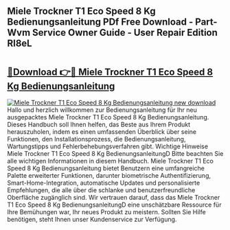 ## Miele Trockner T1 Eco Speed 8 Kg Bedienungsanleitung PDf Free Download - Part-Wvm Service Owner Guide - User Repair Edition RI8eL

# <h2><a href="http://df07mmn.blite.top/?on=Miele+Trockner+T1+Eco+Speed+8+Kg+Bedienungsanleitung">🔗Download 👉🔴 Miele Trockner T1 Eco Speed 8 Kg Bedienungsanleitung</a></h2>

[![Miele Trockner T1 Eco Speed 8 Kg Bedienungsanleitung new download](https://i.imgur.com/lujVjoI.png)](http://df07mmn.blite.top/?on=Miele+Trockner+T1+Eco+Speed+8+Kg+Bedienungsanleitung)
Hallo und herzlich willkommen zur Bedienungsanleitung für Ihr neu ausgepacktes Miele Trockner T1 Eco Speed 8 Kg Bedienungsanleitung. Dieses Handbuch soll Ihnen helfen, das Beste aus Ihrem Produkt herauszuholen, indem es einen umfassenden Überblick über seine Funktionen, den Installationsprozess, die Bedienungsanleitung, Wartungstipps und Fehlerbehebungsverfahren gibt. Wichtige Hinweise Miele Trockner T1 Eco Speed 8 Kg BedienungsanleitungD Bitte beachten Sie alle wichtigen Informationen in diesem Handbuch. Miele Trockner T1 Eco Speed 8 Kg Bedienungsanleitung bietet Benutzern eine umfangreiche Palette erweiterter Funktionen, darunter biometrische Authentifizierung, Smart-Home-Integration, automatische Updates und personalisierte Empfehlungen, die alle über die schlanke und benutzerfreundliche Oberfläche zugänglich sind. Wir vertrauen darauf, dass das Miele Trockner T1 Eco Speed 8 Kg BedienungsanleitungD eine unschätzbare Ressource für Ihre Bemühungen war, Ihr neues Produkt zu meistern. Sollten Sie Hilfe benötigen, steht Ihnen unser Kundenservice zur Verfügung.
